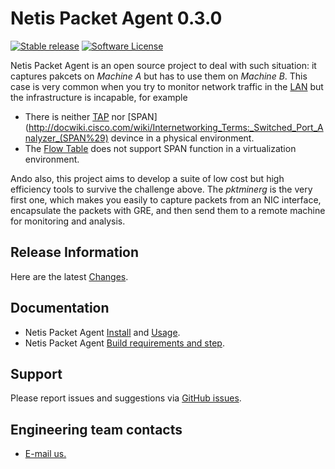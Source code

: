 # Netis Packet Agent 0.3.0

[![Stable release](https://img.shields.io/badge/version-0.3.0-green.svg)](https://github.com/Netis/packet-agent/releases/tag/0.3.0)
[![Software License](https://img.shields.io/badge/license-BSD3-green.svg)](LICENSE)

Netis Packet Agent is an open source project to deal with such situation: it captures pakcets on *Machine A* but has to use them on *Machine B*. This case is very common when you try to monitor network traffic in the [LAN](https://en.wikipedia.org/wiki/Local_area_network) but the infrastructure is incapable, for example
- There is neither [TAP](https://en.wikipedia.org/wiki/Network_tap) nor [SPAN](http://docwiki.cisco.com/wiki/Internetworking_Terms:_Switched_Port_Analyzer_(SPAN%29) devince in a physical environment.
- The [Flow Table](https://wiki.openstack.org/wiki/Ovs-flow-logic) does not support SPAN function in a virtualization environment.

Ando also, this project aims to develop a suite of low cost but high efficiency tools to survive the challenge above. The *pktminerg* is the very first one, which makes you easily to capture packets from an NIC interface, encapsulate the packets with GRE, and then send them to a remote machine for monitoring and analysis.

## Release Information
Here are the latest [Changes](CHANGES.md).

## Documentation
* Netis Packet Agent [Install](INSTALL.md) and [Usage](USAGE.md).
* Netis Packet Agent [Build requirements and step](BUILD.md).

## Support
Please report issues and suggestions via
[GitHub issues](https://github.com/Netis/packet-agent/issues).

## Engineering team contacts
* [E-mail us.](mailto:developer@netis.com)
<br>
